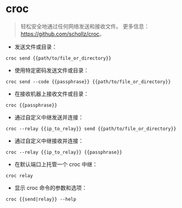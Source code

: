 # croc

> 轻松安全地通过任何网络发送和接收文件。
> 更多信息：<https://github.com/schollz/croc>。

- 发送文件或目录：

`croc send {{path/to/file_or_directory}}`

- 使用特定密码发送文件或目录：

`croc send --code {{passphrase}} {{path/to/file_or_directory}}`

- 在接收机器上接收文件或目录：

`croc {{passphrase}}`

- 通过自定义中继发送并连接：

`croc --relay {{ip_to_relay}} send {{path/to/file_or_directory}}`

- 通过自定义中继接收并连接：

`croc --relay {{ip_to_relay}} {{passphrase}}`

- 在默认端口上托管一个 croc 中继：

`croc relay`

- 显示 croc 命令的参数和选项：

`croc {{send|relay}} --help`